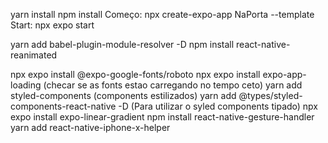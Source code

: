 yarn install
npm install
Começo: npx create-expo-app NaPorta --template 
Start: npx expo start

yarn add babel-plugin-module-resolver -D
npm install react-native-reanimated

npx expo install @expo-google-fonts/roboto
npx expo install expo-app-loading (checar se as fonts estao carregando no tempo ceto)
yarn add styled-components (components estilizados)
yarn add @types/styled-components-react-native -D (Para utilizar o syled components tipado)
npx expo install expo-linear-gradient
npm install react-native-gesture-handler
yarn add react-native-iphone-x-helper